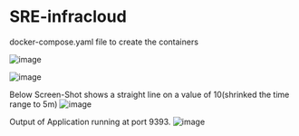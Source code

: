 # SRE-infracloud

docker-compose.yaml file to create the containers

![image](https://user-images.githubusercontent.com/59804934/123420502-3e03fb80-d5d9-11eb-9bb9-7b7113bd57a2.png)

![image](https://user-images.githubusercontent.com/59804934/123420683-7d324c80-d5d9-11eb-9a57-68f9a071f138.png)

Below Screen-Shot shows a straight line on a value of 10(shrinked the time range to 5m)
![image](https://user-images.githubusercontent.com/59804934/123420903-c8e4f600-d5d9-11eb-98bd-b7a2023cb55a.png)

Output of Application running at port 9393.
![image](https://user-images.githubusercontent.com/59804934/123421088-06e21a00-d5da-11eb-90aa-634be0e0d150.png)
